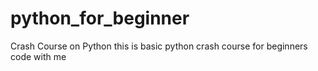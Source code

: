 # python_for_beginner
Crash Course on Python
this is basic python crash course for beginners
code with me 
